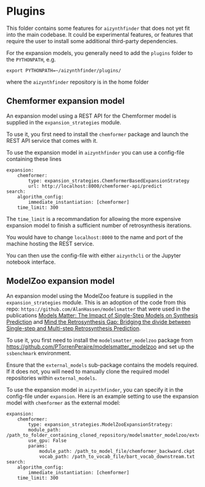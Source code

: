 # Plugins

This folder contains some features for `aizynthfinder` that
does not yet fit into the main codebase. It could be experimental
features, or features that require the user to install some
additional third-party dependencies.

For the expansion models, you generally need to add the `plugins` folder to the `PYTHONPATH`, e.g.

    export PYTHONPATH=~/aizynthfinder/plugins/

where the `aizynthfinder` repository is in the home folder

## Chemformer expansion model

An expansion model using a REST API for the Chemformer model
is supplied in the `expansion_strategies` module.

To use it, you first need to install the `chemformer` package
and launch the REST API service that comes with it.

To use the expansion model in `aizynthfinder` you can use a config-file
containing these lines

    expansion:
        chemformer:
            type: expansion_strategies.ChemformerBasedExpansionStrategy
            url: http://localhost:8000/chemformer-api/predict
    search:
        algorithm_config:
            immediate_instantiation: [chemformer]
        time_limit: 300

The `time_limit` is a recommandation for allowing the more expensive expansion model
to finish a sufficient number of retrosynthesis iterations.

You would have to change `localhost:8000` to the name and port of the machine hosting the REST service.

You can then use the config-file with either `aizynthcli` or the Jupyter notebook interface.

## ModelZoo expansion model

An expansion model using the ModelZoo feature is supplied in the `expansion_strategies` 
module. This is an adoption of the code from this repo: `https://github.com/AlanHassen/modelsmatter` that were used in the publications [Models Matter: The Impact of Single-Step Models on Synthesis Prediction](https://arxiv.org/abs/2308.05522) and [Mind the Retrosynthesis Gap: Bridging the divide between Single-step and Multi-step Retrosynthesis Prediction](https://openreview.net/forum?id=LjdtY0hM7tf).

To use it, you first need to install the `modelsmatter_modelzoo` package from
https://github.com/PTorrenPeraire/modelsmatter_modelzoo and set up the `ssbenchmark` 
environment. 

Ensure that the `external_models` sub-package contains the models required.
If it does not, you will need to manually clone the required model repositories 
within `external_models`.

To use the expansion model in `aizynthfinder`, you can specify it in the config-file
under `expansion`. Here is an example setting to use the expansion model with `chemformer` 
as the external model:

    expansion:
        chemformer:
            type: expansion_strategies.ModelZooExpansionStrategy:
            module_path: /path_to_folder_containing_cloned_repository/modelsmatter_modelzoo/external_models/modelsmatter_chemformer_hpc/
            use_gpu: False
            params:
                module_path: /path_to_model_file/chemformer_backward.ckpt
                vocab_path: /path_to_vocab_file/bart_vocab_downstream.txt
    search:
        algorithm_config:
            immediate_instantiation: [chemformer]
        time_limit: 300